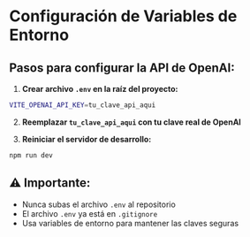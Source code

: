 # Configuración de Variables de Entorno

## Pasos para configurar la API de OpenAI:

1. **Crear archivo `.env` en la raíz del proyecto:**
```bash
VITE_OPENAI_API_KEY=tu_clave_api_aqui
```

2. **Reemplazar `tu_clave_api_aqui` con tu clave real de OpenAI**

3. **Reiniciar el servidor de desarrollo:**
```bash
npm run dev
```

## ⚠️ Importante:
- Nunca subas el archivo `.env` al repositorio
- El archivo `.env` ya está en `.gitignore`
- Usa variables de entorno para mantener las claves seguras
